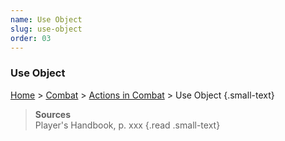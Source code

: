 ```yaml
---
name: Use Object
slug: use-object
order: 03
---
```

### Use Object
[Home](dm-operations-center) > [Combat](combat) > [Actions in Combat](actions-in-combat) > Use Object {.small-text}

> **Sources** <br/>
> Player's Handbook, p. xxx
{.read .small-text}
